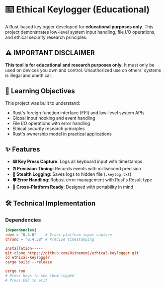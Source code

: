 # ⌨️ Ethical Keylogger (Educational)

A Rust-based keylogger developed for **educational purposes only**. This project demonstrates low-level system input handling, file I/O operations, and ethical security research principles.

## ⚠️ IMPORTANT DISCLAIMER

**This tool is for educational and research purposes only.** It must only be used on devices you own and control. Unauthorized use on others' systems is illegal and unethical.

## 🧠 Learning Objectives

This project was built to understand:
- Rust's foreign function interface (FFI) and low-level system APIs
- Global input hooking and event handling
- File I/O operations with error handling
- Ethical security research principles
- Rust's ownership model in practical applications

## ✨ Features

- **⌨️ Key Press Capture**: Logs all keyboard input with timestamps
- **⏰ Precision Timing**: Records events with millisecond precision
- **📁 Stealth Logging**: Saves logs to hidden file (`.keylog.txt`)
- **🛡️ Error Handling**: Robust error management with Rust's Result type
- **🔧 Cross-Platform Ready**: Designed with portability in mind

## 🛠️ Technical Implementation

### Dependencies
```toml
[dependencies]
rdev = "0.5.0"    # Cross-platform input capture
chrono = "0.4.38" # Precise timestamping

Installation-----
git clone https://github.com/Osinemem1/ethical-keylogger.git
cd ethical-keylogger
cargo build --release

cargo run
# Press keys to see them logged
# Press ESC to exit
